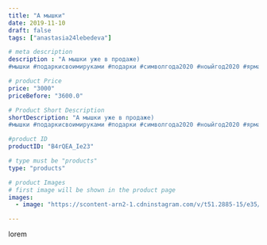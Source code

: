 ```yaml
---
title: "А мышки"
date: 2019-11-10
draft: false
tags: ["anastasia24lebedeva"]

# meta description
description : "А мышки уже в продаже)
#мышки #подаркисвоимируками #подарки #символгода2020 #ноыйгод2020 #ярмаркамастеров #плюшики #плюшевыеигрушкикрючком"

# product Price
price: "3000"
priceBefore: "3600.0"

# Product Short Description
shortDescription: "А мышки уже в продаже)
#мышки #подаркисвоимируками #подарки #символгода2020 #ноыйгод2020 #ярмаркамастеров #плюшики #плюшевыеигрушкикрючком"

#product ID
productID: "B4rQEA_Ie23"

# type must be "products"
type: "products"

# product Images
# first image will be shown in the product page
images:
  - image: "https://scontent-arn2-1.cdninstagram.com/v/t51.2885-15/e35/72583660_2431860727061779_4579764265499952693_n.jpg?se=7&tp=1&_nc_ht=scontent-arn2-1.cdninstagram.com&_nc_cat=107&_nc_ohc=8QLGD503hVwAX_EX_c8&ccb=7-4&oh=ef4cfbff962a3d66e1d7b86a96ca8bd5&oe=6082CDEA&ig_cache_key=MjE3MzkwMTg4OTgxNzY2OTA0Nw%3D%3D.2-ccb7-4"

---
```

lorem
